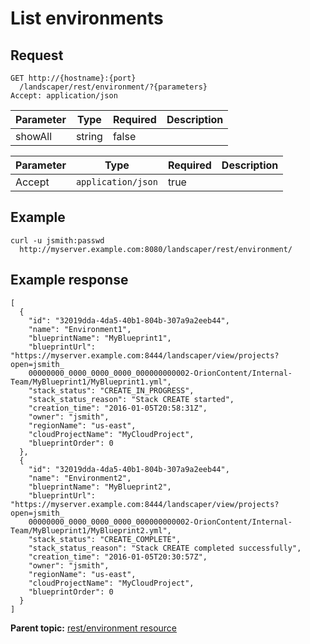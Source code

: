 # List environments

## Request

```
GET http://{hostname}:{port}
  /landscaper/rest/environment/?{parameters}
Accept: application/json

```

|Parameter|Type|Required|Description|
|---------|----|--------|-----------|
|showAll|string|false| |

|Parameter|Type|Required|Description|
|---------|----|--------|-----------|
|Accept|`application/json`|true| |

## Example

```
curl -u jsmith:passwd 
  http://myserver.example.com:8080/landscaper/rest/environment/
```

## Example response

```
[
  {
    "id": "32019dda-4da5-40b1-804b-307a9a2eeb44",
    "name": "Environment1",
    "blueprintName": "MyBlueprint1",
    "blueprintUrl": "https://myserver.example.com:8444/landscaper/view/projects?open=jsmith_
    00000000_0000_0000_0000_000000000002-OrionContent/Internal-Team/MyBlueprint1/MyBlueprint1.yml",
    "stack_status": "CREATE_IN_PROGRESS",
    "stack_status_reason": "Stack CREATE started",
    "creation_time": "2016-01-05T20:58:31Z",
    "owner": "jsmith",
    "regionName": "us-east",
    "cloudProjectName": "MyCloudProject",
    "blueprintOrder": 0
  },
  {
    "id": "32019dda-4da5-40b1-804b-307a9a2eeb44",
    "name": "Environment2",
    "blueprintName": "MyBlueprint2",
    "blueprintUrl": "https://myserver.example.com:8444/landscaper/view/projects?open=jsmith_
    00000000_0000_0000_0000_000000000002-OrionContent/Internal-Team/MyBlueprint1/MyBlueprint2.yml",
    "stack_status": "CREATE_COMPLETE",
    "stack_status_reason": "Stack CREATE completed successfully",
    "creation_time": "2016-01-05T20:30:57Z",
    "owner": "jsmith",
    "regionName": "us-east",
    "cloudProjectName": "MyCloudProject",
    "blueprintOrder": 0
  }
]

```

**Parent topic:** [rest/environment resource](../../com.ibm.edt.api.doc/topics/rest_environment_.md)

